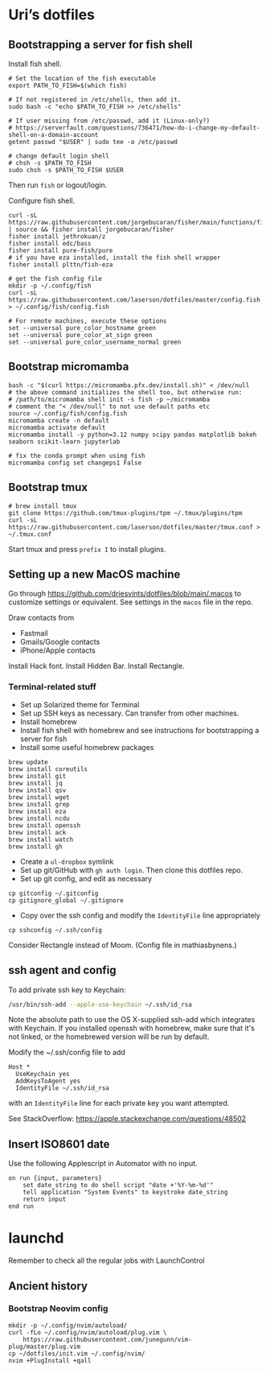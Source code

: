 # Uri’s dotfiles


## Bootstrapping a server for fish shell

Install fish shell.

```shell
# Set the location of the fish executable
export PATH_TO_FISH=$(which fish)

# If not registered in /etc/shells, then add it.
sudo bash -c "echo $PATH_TO_FISH >> /etc/shells"

# If user missing from /etc/passwd, add it (Linux-only?)
# https://serverfault.com/questions/736471/how-do-i-change-my-default-shell-on-a-domain-account
getent passwd "$USER" | sudo tee -a /etc/passwd

# change default login shell
# chsh -s $PATH_TO_FISH
sudo chsh -s $PATH_TO_FISH $USER
```

Then run `fish` or logout/login.

Configure fish shell.

```shell
curl -sL https://raw.githubusercontent.com/jorgebucaran/fisher/main/functions/fisher.fish | source && fisher install jorgebucaran/fisher
fisher install jethrokuan/z
fisher install edc/bass
fisher install pure-fish/pure
# if you have eza installed, install the fish shell wrapper
fisher install plttn/fish-eza

# get the fish config file
mkdir -p ~/.config/fish
curl -sL https://raw.githubusercontent.com/laserson/dotfiles/master/config.fish > ~/.config/fish/config.fish

# For remote machines, execute these options
set --universal pure_color_hostname green
set --universal pure_color_at_sign green
set --universal pure_color_username_normal green
```


## Bootstrap micromamba

```shell
bash -c "$(curl https://micromamba.pfx.dev/install.sh)" < /dev/null
# the above command initializes the shell too, but otherwise run:
# /path/to/micromamba shell init -s fish -p ~/micromamba
# comment the "< /dev/null" to not use default paths etc
source ~/.config/fish/config.fish
micromamba create -n default
micromamba activate default
micromamba install -y python=3.12 numpy scipy pandas matplotlib bokeh seaborn scikit-learn jupyterlab

# fix the conda prompt when using fish
micromamba config set changeps1 False
```

## Bootstrap tmux

```shell
# brew install tmux
git clone https://github.com/tmux-plugins/tpm ~/.tmux/plugins/tpm
curl -sL https://raw.githubusercontent.com/laserson/dotfiles/master/tmux.conf > ~/.tmux.conf
```

Start tmux and press `prefix I` to install plugins.


## Setting up a new MacOS machine

Go through https://github.com/driesvints/dotfiles/blob/main/.macos to
customize settings or equivalent. See settings in the `macos` file in the repo.

Draw contacts from
- Fastmail
- Gmails/Google contacts
- iPhone/Apple contacts

Install Hack font.
Install Hidden Bar.
Install Rectangle.

### Terminal-related stuff

- Set up Solarized theme for Terminal
- Set up SSH keys as necessary. Can transfer from other machines.
- Install homebrew
- Install fish shell with homebrew and see instructions for bootstrapping a server for fish
- Install some useful homebrew packages

```
brew update
brew install coreutils
brew install git
brew install jq
brew install qsv
brew install wget
brew install grep
brew install eza
brew install ncdu
brew install openssh
brew install ack
brew install watch
brew install gh
```

- Create a `ul-dropbox` symlink
- Set up git/GitHub with `gh auth login`. Then clone this dotfiles repo.
- Set up git config, and edit as necessary

```shell
cp gitconfig ~/.gitconfig
cp gitignore_global ~/.gitignore
```

- Copy over the ssh config and modify the `IdentityFile` line appropriately

```shell
cp sshconfig ~/.ssh/config
```

Consider Rectangle instead of Moom. (Config file in mathiasbynens.)


## ssh agent and config

To add private ssh key to Keychain:

```bash
/usr/bin/ssh-add --apple-use-keychain ~/.ssh/id_rsa
```

Note the absolute path to use the OS X-supplied ssh-add which integrates with
Keychain.  If you installed openssh with homebrew, make sure that it's not
linked, or the homebrewed version will be run by default.

Modify the ~/.ssh/config file to add

```
Host *
  UseKeychain yes
  AddKeysToAgent yes
  IdentityFile ~/.ssh/id_rsa
```

with an `IdentityFile` line for each private key you want attempted.

See StackOverflow: https://apple.stackexchange.com/questions/48502


## Insert ISO8601 date

Use the following Applescript in Automator with no input.

```applescript
on run {input, parameters}
	set date_string to do shell script "date +'%Y-%m-%d'"
	tell application "System Events" to keystroke date_string
	return input
end run
```

# launchd

Remember to check all the regular jobs with LaunchControl


## Ancient history

### Bootstrap Neovim config

```shell
mkdir -p ~/.config/nvim/autoload/
curl -fLo ~/.config/nvim/autoload/plug.vim \
    https://raw.githubusercontent.com/junegunn/vim-plug/master/plug.vim
cp ~/dotfiles/init.vim ~/.config/nvim/
nvim +PlugInstall +qall
```
